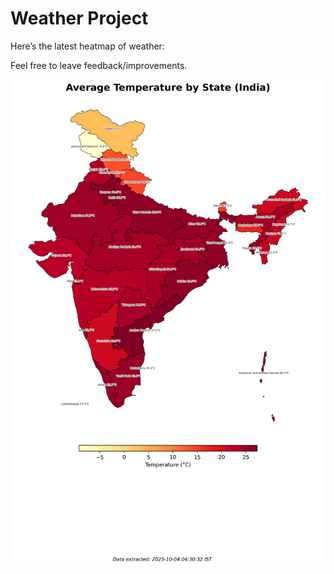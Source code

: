 # Weather Project

Here’s the latest heatmap of weather:

Feel free to leave feedback/improvements.

![India Heatmap](docs/assets/india_heatmap.png?v=E05593)
